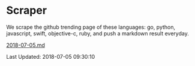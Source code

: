 # Scraper

We scrape the github trending page of these languages: go, python, javascript, swift, objective-c, ruby, and push a markdown result everyday.

[2018-07-05.md](https://github.com/henson/Scraper/blob/master/2018-07-05.md)

Last Updated: 2018-07-05 09:30:10